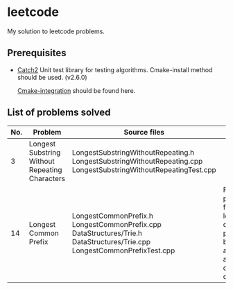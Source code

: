 # leetcode
My solution to leetcode problems.

## Prerequisites
* [Catch2](https://github.com/catchorg/Catch2) Unit test library for testing algorithms. Cmake-install method should be used. (v2.6.0)

  [Cmake-integration](https://github.com/catchorg/Catch2/blob/master/docs/cmake-integration.md) should be found here.
  
## List of problems solved

| No.  | Problem               | Source files          | Notes |
| ---- | --------------------- | --------------------- | ----- |
|3|Longest Substring Without Repeating Characters|LongestSubstringWithoutRepeating.h<br />LongestSubstringWithoutRepeating.cpp<br />LongestSubstringWithoutRepeatingTest.cpp||
| 14   | Longest Common Prefix | LongestCommonPrefix.h<br/>LongestCommonPrefix.cpp<br/>DataStructures/Trie.h<br/>DataStructures/Trie.cpp<br/>LongestCommonPrefixTest.cpp | Further problem: find a longest common prefix between a string and a collection of string. |


